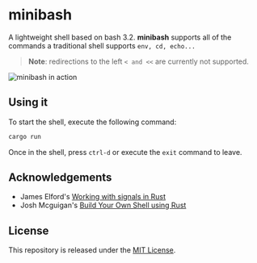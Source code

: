 # minibash

A lightweight shell based on bash 3.2. **minibash** supports all of the commands a traditional shell supports `env, cd, echo...`

> **Note**: redirections to the left `< and <<` are currently not supported.

![minibash in action](https://gfycat.com/offbeatbraveblackwidowspider)

## Using it
To start the shell, execute the following command:
```bash
cargo run
```

Once in the shell, press `ctrl-d` or execute the `exit` command to leave.

## Acknowledgements

- James Elford's [Working with signals in Rust](https://www.jameselford.com/blog/working-with-signals-in-rust-pt1-whats-a-signal/)
- Josh Mcguigan's [Build Your Own Shell using Rust](https://www.joshmcguigan.com/blog/build-your-own-shell-rust/)

## License

This repository is released under the [MIT License](https://github.com/maxdesalle/minibash/blob/main/LICENSE).

